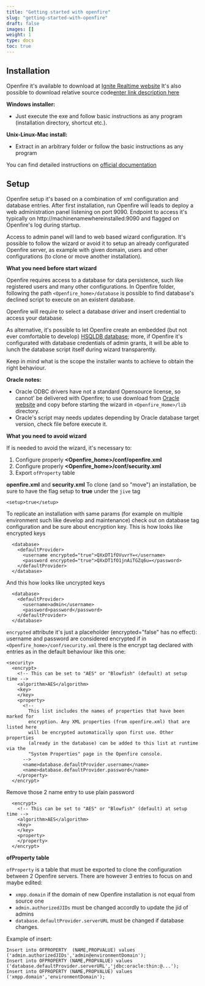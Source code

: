 ```yaml
---
title: "Getting started with openfire"
slug: "getting-started-with-openfire"
draft: false
images: []
weight: 1
type: docs
toc: true
---
```


## Installation
Openfire it's available to download at [Ignite Realtime website][1]
It's also possible to download relative source code[enter link description here][2]

**Windows installer:**

 - Just execute the exe and follow basic instructions as any program
   (installation directory, shortcut etc.).

**Unix-Linux-Mac install:**

 - Extract in an arbitrary folder or follow the basic instructions as
   any program

You can find detailed instructions on [official documentation][3]


  [1]: https://www.igniterealtime.org/downloads/index.jsp
  [2]: https://www.igniterealtime.org/downloads/source.jsp
  [3]: http://download.igniterealtime.org/openfire/docs/latest/documentation/install-guide.html

## Setup
Openfire setup it's based on a combination of xml configuration and database entries. After first installation, run Openfire will leads to deploy a web administration panel listening on port 9090. Endpoint to access it's typically on http://machinenamewhereinstalled:9090 and flagged on Openfire's log during startup.

Access to admin panel will land to web based wizard configuration.
It's possible to follow the wizard or avoid it to setup an already configurated Openfire server, as example with given domain, users and other configurations (to clone or move another installation).

**What you need before start wizard**

Openfire requires access to a database for data persistence, such like registered users and many other configurations. In Openfire folder, following the path `<Openfire_home>/database` is possible to find database's declined script to execute on an existent database.

Openfire will require to select a database driver and insert credential to access your database.

As alternative, it's possible to let Openfire create an embedded (but not ever comfortable to develop) [HSQLDB database][1]; more, if Openfire it's configurated with database credentials of admin grants, it will be able to lunch the database script itself during wizard transparently.

Keep in mind what is the scope the installer wants to achieve to obtain the right behaviour.

**Oracle notes:**

 - Oracle ODBC drivers have not a standard Opensource license, so
   cannot' be delivered with Openfire; to use download from [Oracle
   website][2] and copy before starting the wizard in 
   `<Openfire_Home>/lib` directory.
 - Oracle's script may needs updates depending by Oracle database target
   version, check file before execute it.

**What you need to avoid wizard** 

If is needed to avoid the wizard, it's necessary to:

 1. Configure properly **<Openfire_home>/conf/openfire.xml**
 2. Configure properly **<Openfire_home>/conf/security.xml**
 3. Export `ofProperty` table

**openfire.xml** and **security.xml**
To clone (and so "move") an installation, be sure to have the flag setup to **true** under the `jive` tag


    <setup>true</setup> 

To replicate an installation with same params (for example on multiple environment such like develop and maintenance) check out on database tag configuration and be sure about encryption key.
This is how looks like encrypted keys

      <database> 
        <defaultProvider> 
          <username encrypted="true">QXxDT1fOVuvrY=</username>  
          <password encrypted="true">QXxDT1fO1jnAiTGZq6u=</password>
        </defaultProvider> 
      </database> 

 And this how looks like uncrypted keys

      <database> 
        <defaultProvider> 
          <username>admin</username>  
          <password>password</password>
        </defaultProvider> 
      </database> 

`encrypted` attribute it's just a placeholder (encrypted="false" has no effect): username and password are considered encrypted if in `<Openfire_home>/conf/security.xml` there is the encrypt tag declared with entries as in the default behaviour like this one:

    <security> 
      <encrypt> 
        <!-- This can be set to "AES" or "Blowfish" (default) at setup time -->  
        <algorithm>AES</algorithm>  
        <key> 
        </key>  
        <property> 
          <!-- 
            This list includes the names of properties that have been marked for
            encryption. Any XML properties (from openfire.xml) that are listed here 
            will be encrypted automatically upon first use. Other properties 
            (already in the database) can be added to this list at runtime via the 
            "System Properties" page in the Openfire console.
          -->  
          <name>database.defaultProvider.username</name>  
          <name>database.defaultProvider.password</name> 
        </property> 
      </encrypt>  


Remove those 2 name entry to use plain password

      <encrypt> 
        <!-- This can be set to "AES" or "Blowfish" (default) at setup time -->  
        <algorithm>AES</algorithm>  
        <key> 
        </key>  
        <property> 
        </property> 
      </encrypt>

**ofProperty table**

`ofProperty` is a table that must be exported to clone the configuration between 2 Openfire servers. There are however 3 entries to focus on and maybe edited:

 - `xmpp.domain`  if the domain of new Openfire installation is not
   equal from source one 
 - `admin.authorizedJIDs` must be changed accordly    to update the jid
   of admins
 - `database.defaultProvider.serverURL` must    be changed if database
   changes.

Example of insert:


    Insert into OFPROPERTY  (NAME,PROPVALUE) values ('admin.authorizedJIDs','admin@environmentDomain');
    Insert into OFPROPERTY (NAME,PROPVALUE) values ('database.defaultProvider.serverURL','jdbc:oracle:thin:@...');
    Insert into OFPROPERTY (NAME,PROPVALUE) values ('xmpp.domain','environmentDomain');



  [1]: http://hsqldb.org/
  [2]: http://www.oracle.com/technetwork/database/windows/downloads/utilsoft-098155.html


